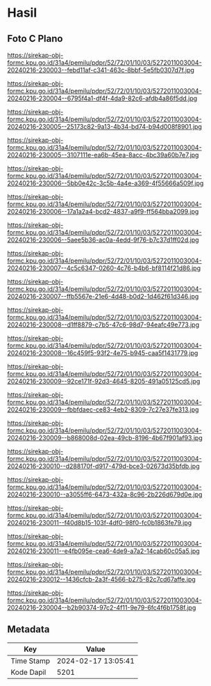 # Hasil

## Foto C Plano

https://sirekap-obj-formc.kpu.go.id/31a4/pemilu/pdpr/52/72/01/10/03/5272011003004-20240216-230003--febd11af-c341-463c-8bbf-5e5fb0307d7f.jpg

https://sirekap-obj-formc.kpu.go.id/31a4/pemilu/pdpr/52/72/01/10/03/5272011003004-20240216-230004--6795f4a1-df4f-4da9-82c6-afdb4a86f5dd.jpg

https://sirekap-obj-formc.kpu.go.id/31a4/pemilu/pdpr/52/72/01/10/03/5272011003004-20240216-230005--25173c82-9a13-4b34-bd74-b94d008f8901.jpg

https://sirekap-obj-formc.kpu.go.id/31a4/pemilu/pdpr/52/72/01/10/03/5272011003004-20240216-230005--3107111e-ea6b-45ea-8acc-4bc39a60b7e7.jpg

https://sirekap-obj-formc.kpu.go.id/31a4/pemilu/pdpr/52/72/01/10/03/5272011003004-20240216-230006--5bb0e42c-3c5b-4a4e-a369-4f55666a509f.jpg

https://sirekap-obj-formc.kpu.go.id/31a4/pemilu/pdpr/52/72/01/10/03/5272011003004-20240216-230006--17a1a2a4-bcd2-4837-a9f9-ff564bba2099.jpg

https://sirekap-obj-formc.kpu.go.id/31a4/pemilu/pdpr/52/72/01/10/03/5272011003004-20240216-230006--5aee5b36-ac0a-4edd-9f76-b7c37d1ff02d.jpg

https://sirekap-obj-formc.kpu.go.id/31a4/pemilu/pdpr/52/72/01/10/03/5272011003004-20240216-230007--4c5c6347-0260-4c76-b4b6-bf8114f21d86.jpg

https://sirekap-obj-formc.kpu.go.id/31a4/pemilu/pdpr/52/72/01/10/03/5272011003004-20240216-230007--ffb5567e-21e6-4d48-b0d2-1d462f61d346.jpg

https://sirekap-obj-formc.kpu.go.id/31a4/pemilu/pdpr/52/72/01/10/03/5272011003004-20240216-230008--d1ff8879-c7b5-47c6-98d7-94eafc49e773.jpg

https://sirekap-obj-formc.kpu.go.id/31a4/pemilu/pdpr/52/72/01/10/03/5272011003004-20240216-230008--16c459f5-93f2-4e75-b945-caa5f1431779.jpg

https://sirekap-obj-formc.kpu.go.id/31a4/pemilu/pdpr/52/72/01/10/03/5272011003004-20240216-230009--92ce171f-92d3-4645-8205-491a05125cd5.jpg

https://sirekap-obj-formc.kpu.go.id/31a4/pemilu/pdpr/52/72/01/10/03/5272011003004-20240216-230009--fbbfdaec-ce83-4eb2-8309-7c27e37fe313.jpg

https://sirekap-obj-formc.kpu.go.id/31a4/pemilu/pdpr/52/72/01/10/03/5272011003004-20240216-230009--b868008d-02ea-49cb-8196-4b67f901af93.jpg

https://sirekap-obj-formc.kpu.go.id/31a4/pemilu/pdpr/52/72/01/10/03/5272011003004-20240216-230010--d288170f-d917-479d-bce3-02673d35bfdb.jpg

https://sirekap-obj-formc.kpu.go.id/31a4/pemilu/pdpr/52/72/01/10/03/5272011003004-20240216-230010--a3055ff6-6473-432a-8c96-2b226d679d0e.jpg

https://sirekap-obj-formc.kpu.go.id/31a4/pemilu/pdpr/52/72/01/10/03/5272011003004-20240216-230011--f40d8b15-103f-4df0-98f0-fc0b1863fe79.jpg

https://sirekap-obj-formc.kpu.go.id/31a4/pemilu/pdpr/52/72/01/10/03/5272011003004-20240216-230011--e4fb095e-cea6-4de9-a7a2-14cab60c05a5.jpg

https://sirekap-obj-formc.kpu.go.id/31a4/pemilu/pdpr/52/72/01/10/03/5272011003004-20240216-230012--1436cfcb-2a3f-4566-b275-82c7cd67affe.jpg

https://sirekap-obj-formc.kpu.go.id/31a4/pemilu/pdpr/52/72/01/10/03/5272011003004-20240216-230004--b2b90374-97c2-4f11-9e79-6fc4f6b1758f.jpg


## Metadata

| Key        | Value               |
| ---------- | ------------------- |
| Time Stamp | 2024-02-17 13:05:41 |
| Kode Dapil | 5201                |



